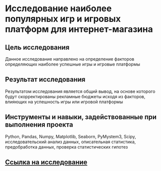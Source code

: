 # Исследование наиболее популярных игр и игровых платформ для интернет-магазина

## Цель исследования
Данное исследование направлено на определение факторов определяющих наиболее успешные игры и игровые платформы

## Результат исследования
Результатом исследования является общий вывод, на основе которого будут скорректированы рекламные бюджеты исходя из факторов, влияющих на успешность игры или игровой платформы

## Инструменты и навыки, задействованные при выполнения проекта
Python, Pandas, Numpy, Matplotlib, Seaborn, PyMystem3, Scipy, исследовательский анализ данных, описательная статистика, предобработка данных, проверка статистических гипотез

## [Ссылка на исследование](https://github.com/MelnikovSergey91/Project_Yandex.Practicum/commit/3a8a668f8ec0be5b90e762a75b89aae3760a2088)
